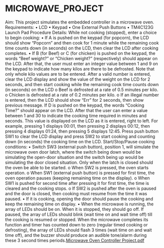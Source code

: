 # MICROWAVE_PROJECT
Aim: This project simulates the embedded controller in a microwave oven.
Requirements:
• LCD
• Keypad
• One External Push Buttons
• TM4C123G Launch Pad
Procedure Details:
While not cooking (stopped), enter a choice to begin cooking:
• If A is pushed on the keypad (for popcorn), the LCD should show “Popcorn” and then 
cook for 1 minute while the remaining cook time counts down (in seconds) on the LCD, 
then clear the LCD after cooking completes.
• If B (for Beef) or C (for chicken) is pushed on the keypad, the words “Beef weight?” or 
“Chicken weight?” (respectively) should appear on the LCD. After that, the user must 
enter an integer value between 1 and 9 on the keypad to indicate how many kilos are 
there to be defrosted.
Note that only whole kilo values are to be entered. After a valid number is entered, clear 
the LCD display and show the value of the weight on the LCD for 2 seconds, and then 
start cooking while the remaining cook time counts down (in seconds) on the LCD
o Beef is defrosted at a rate of 0.5 minutes per kilo.
o Chicken is defrosted at a rate of 0.2 minutes per kilo.
o If an illegal number is entered, then the LCD should show “Err” for 2 seconds, 
then show previous message.
If D is pushed on the keypad, the words “Cooking Time?” should appear on the LCD. 
After that the user can enter a value between 1 and 30 to indicate the cooking time 
required in minutes and seconds. This value is displayed on the LCD as it is entered, right 
to left. 
For example, pressing 1 displays 00:01, then pressing 2 displays 00:12, then pressing 4 
displays 01:24, then pressing 5 displays 12:45. Press push button SW1 to clear the LCD 
display and press SW2 to start cooking and counting down (in seconds) the cooking time 
on the LCD.
Start/Stop/Pause cooking conditions:
• Switch SW3 (external push button), position 1, will simulate the microwave oven door 
latch, where the switch being down would be simulating the open-door situation and the 
switch being up would be simulating the door closed situation. Only when the latch is 
closed should the oven be able to be started.
o When SW2 is pressed, the oven starts operation.
o When SW1 (external push button) is pressed for first time, the oven operation 
pauses (keeping remaining time on the display).
o When SW1 is pushed for second time after pressing it for first time, the time is 
cleared and the cooking stops.
o If SW2 is pushed after the oven is paused and the door is closed, then cooking 
must resume from the time it was paused.
• If it is cooking, opening the door should pause the cooking and keep the remaining time 
on display.
• When the microwave is running, the array of LEDs should be on. When it is stopped, 
they should go off. If paused, the array of LEDs should blink (wait time on and wait time 
off) till the cooking is resumed or stopped.
When the microwave completes its function and timer has counted down to zero (regular 
timed cooking or defrosting), the array of LEDs should flash 3 times (wait time on and 
wait time off), and the buzzer should produce an audible tone/alarm during these 3 
second times periods.[Microwave Oven Controller Project.pdf](https://github.com/AliaaNabil305/MICROWAVE_PROJECT/files/9719248/Microwave.Oven.Controller.Project.pdf)

